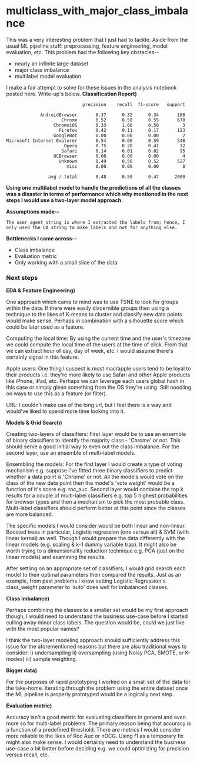 # multiclass_with_major_class_imbalance
This was a very interesting problem that I just had to tackle. Aside from the usual ML pipeline stuff: preprocessing, feature engineering, model evaluation, etc. This problem had the following key obstacles--
- nearly an infinite large dataset
- major class imbalance
- multilabel model evaluation

I make a fair attempt to solve for these issues in the analysis notebook posted here. Write-up's below.
__Classification Report)__
```
                             precision    recall  f1-score   support

             AndroidBrowser       0.37      0.32      0.34       188
                     Chrome       0.52      0.58      0.55       670
                  ChromeiOS       0.33      1.00      0.50         3
                    Firefox       0.42      0.11      0.17       123
                  GoogleBot       0.00      0.00      0.00         2
Microsoft Internet Explorer       0.54      0.66      0.59       348
                      Opera       0.75      0.28      0.41        32
                     Safari       0.14      0.01      0.02        95
                  UCBrowser       0.00      0.00      0.00         4
                    Unknown       0.49      0.56      0.52       527
                       misc       0.00      0.00      0.00         8

                avg / total       0.48      0.50      0.47      2000
```

__Using one multilabel model to handle the predictions of all the classes was a disaster in terms of performance which why mentioned in the next steps I would use a two-layer model approach.__

__Assumptions made--__

    The user agent string is where I extracted the labels from; hence, I only used the UA string to make labels and not for anything else.

__Bottlenecks I came across--__
- Class imbalance
- Evaluation metric
- Only working with a small slice of the data

### Next steps

__EDA & Feature Engineering)__

One approach which came to mind was to use TSNE to look for groups within the data. If there were easily discernible groups then using a technique to the likes of K-means to cluster and classify new data points would make sense. Perhaps in combination with a silhouette score which could be later used as a feature. 

Computing the local time: By using the current time and the user's timezone we could compute the local time of the users at the time of click. From that we can extract hour of day, day of week, etc. I would assume there's certainly signal in this feature.

Apple users: One thing I suspect is most mac/apple users tend to be loyal to their products i.e. they're more likely to use Safari and other Apple products like iPhone, iPad, etc. Perhaps we can leverage each users global hash in this case or simply glean something from the OS they're using. Still noodling on ways to use this as a feature (or filter).

URL: I couldn't make use of the long url, but I feel there is a way and would've liked to spend more time looking into it.

__Models & Grid Search)__

Creating two-layers of classifiers: First layer would be to use an ensemble of binary classifiers to identify the majority class - 'Chrome' or not. This should serve a good initial way to even out the class imbalance. For the second layer, use an ensemble of multi-label models. 

Ensembling the models: For the first layer I would create a type of voting mechanism e.g. suppose I've fitted three binary classifiers to predict whether a data point is 'Chrome' or not. All the models would vote on the class of the new data point then the model's 'vote weight' would be a function of it's score e.g. roc_auc. Second layer would combine the top k results for a couple of multi-label classifiers e.g. top 5 highest probabilities for browser types and then a mechanism to pick the most probable class. Multi-label classifiers should perform better at this point since the classes are more balanced.

The specific models I would consider would be both linear and non-linear. Boosted trees in particular, Logistic regression (one versus all) & SVM (with linear kernal) as well. Though I would prepare the data differently with the linear models (e.g. scaling & k-1 dummy variable trap). It might also be worth trying to a dimensionality reduction technique e.g. PCA (just on the linear models) and examining the results.

After settling on an appropriate set of classifiers, I would grid search each model to their optimal parameters then compared the results. Just as an example, from past problems I know setting Logistic Regression's class_weight parameter to 'auto' does well for imbalanced classes. 

__Class imbalance)__

Perhaps combining the classes to a smaller set would be my first approach though, I would need to understand the business use-case before I started culling away minor class labels. The question would be, could we just live with the most popular names?

I think the two-layer modeling approach should sufficiently address this issue for the aforementioned reasons but there are also traditional ways to consider: i) undersampling ii) oversampling (using Noisy PCA, SMOTE, or K-modes) iii) sample weighting. 

__Bigger data)__

For the purposes of rapid prototyping I worked on a small set of the data for the take-home. Iterating through the problem using the entire dataset once the ML pipeline is properly prototyped would be a logically next step.

__Evaluation metric)__

Accuracy isn't a good metric for evaluating classifiers in general and even more so for multi-label problems. The primary reason being that accuracy is a function of a predefined threshold. There are metrics I would consider more reliable to the likes of Roc Auc or nDCG. Using f1 as a temporary fix might also make sense. I would certainly need to understand the business use-case a bit better before deciding e.g. we could optimizing for precision versus recall, etc.
